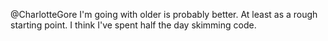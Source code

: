 @CharlotteGore I'm going with older is probably better. At least as a rough starting point. I think I've spent half the day skimming code.